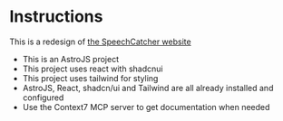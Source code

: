 # Instructions

This is a redesign of [the SpeechCatcher website](https://www.speechcatcher.ca/)

- This is an AstroJS project
- This project uses react with shadcnui
- This project uses tailwind for styling
- AstroJS, React, shadcn/ui and Tailwind are all already installed and configured
- Use the Context7 MCP server to get documentation when needed

